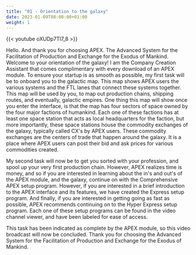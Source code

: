```yaml
---
title: "01 - Orientation to the galaxy"
date: 2023-01-09T08:00:00+01:00
weight: 1
---
```


{{< youtube oXUDp7Tl7_8 >}}

Hello. And thank you for choosing APEX. The Advanced System for the Facilitation of Production and Exchange for the Exodus of Mankind. Welcome to your orientation of the galaxy! I am the Company Creation Assistant that comes complimentary with every download of an APEX module. To ensure your startup is as smooth as possible, my first task will be to onboard you to the galactic map. This map shows APEX users the various systems and the FTL lanes that connect these systems together. This map will be used by you, to map out production chains, shipping routes, and eventually, galactic empires. One thing this map will show once you enter the interface, is that the map has four sectors of space owned by the four major factions of humankind. Each one of these factions has at least one space station that acts as local headquarters for the faction, but more importantly, these space stations house the commodity exchanges of the galaxy, typically called CX's by APEX users. These commodity exchanges are the centers of trade that happen around the galaxy. It is a place where APEX users can post their bid and ask prices for various commodities created.

My second task will now be to get you sorted with your profession, and spool up your very first production chain. However, APEX realizes time is money, and so if you are interested in learning about the in's and out's of the APEX module, and the galaxy, continue on with the Comprehensive APEX setup program. However, if you are interested in a brief introduction to the APEX interface and its features, we have created the Express setup program. And finally, if you are interested in getting going as fast as possible, APEX recommends continuing on to the Hyper Express setup program. Each one of these setup programs can be found in the video channel viewer, and have been labeled for ease of access.

This task has been indicated as complete by the APEX module, so this video broadcast will now be concluded. Thank you for choosing the Advanced System for the Facilitation of Production and Exchange for the Exodus of Mankind.
